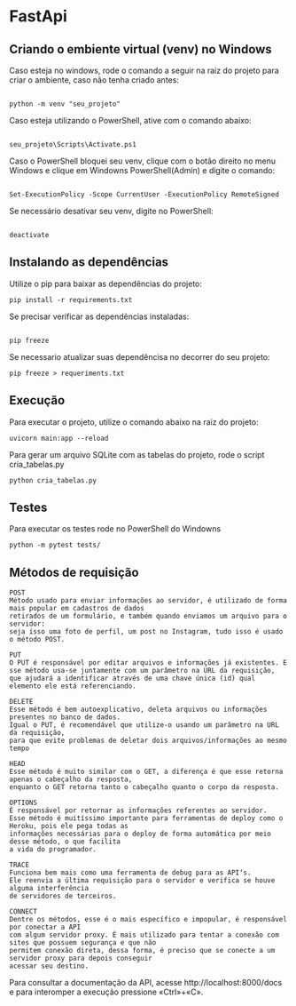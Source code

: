 # FastApi


## Criando o embiente virtual (venv) no Windows

Caso esteja no windows, rode o comando a seguir na raiz do projeto para criar o ambiente, caso não tenha criado antes:
```

python -m venv "seu_projeto"
```
Caso esteja utilizando o PowerShell, ative com o comando abaixo:
```

seu_projeto\Scripts\Activate.ps1
```

Caso o PowerShell bloquei seu venv, clique com o botão direito no menu Windows e clique em Windowns PowerShell(Admin) e digite o comando:
```

Set-ExecutionPolicy -Scope CurrentUser -ExecutionPolicy RemoteSigned
```

Se necessário desativar seu venv, digite no PowerShell:
```

deactivate
```

## Instalando as dependências

Utilize o pip para baixar as dependências do projeto:

```
pip install -r requirements.txt
```
Se precisar verificar as dependências instaladas:
```

pip freeze
```
Se necessario atualizar suas dependêncisa no decorrer do seu projeto:
```
pip freeze > requeriments.txt
```

## Execução

Para executar o projeto, utilize o comando abaixo na raiz do projeto:

```
uvicorn main:app --reload 
```

Para gerar um arquivo SQLite com as tabelas do projeto, rode o script cria_tabelas.py  

```
python cria_tabelas.py    
```

## Testes

Para executar os testes rode no PowerShell do Windowns

```
python -m pytest tests/
```

## Métodos de requisição 
```
POST
Método usado para enviar informações ao servidor, é utilizado de forma mais popular em cadastros de dados
retirados de um formulário, e também quando enviamos um arquivo para o servidor: 
seja isso uma foto de perfil, um post no Instagram, tudo isso é usado o método POST.
```
```
PUT
O PUT é responsável por editar arquivos e informações já existentes. E
sse método usa-se juntamente com um parâmetro na URL da requisição, 
que ajudará a identificar através de uma chave única (id) qual elemento ele está referenciando.
```
```
DELETE
Esse método é bem autoexplicativo, deleta arquivos ou informações presentes no banco de dados. 
Igual o PUT, é recomendável que utilize-o usando um parâmetro na URL da requisição, 
para que evite problemas de deletar dois arquivos/informações ao mesmo tempo
```
```
HEAD
Esse método é muito similar com o GET, a diferença é que esse retorna apenas o cabeçalho da resposta, 
enquanto o GET retorna tanto o cabeçalho quanto o corpo da resposta.
```
```
OPTIONS
É responsável por retornar as informações referentes ao servidor. 
Esse método é muitíssimo importante para ferramentas de deploy como o Heroku, pois ele pega todas as 
informações necessárias para o deploy de forma automática por meio desse método, o que facilita 
a vida do programador.
```
```
TRACE
Funciona bem mais como uma ferramenta de debug para as API‘s. 
Ele reenvia a última requisição para o servidor e verifica se houve alguma interferência 
de servidores de terceiros.
```
```
CONNECT
Dentre os métodos, esse é o mais específico e impopular, é responsável por conectar a API 
com algum servidor proxy. É mais utilizado para tentar a conexão com sites que possuem segurança e que não
permitem conexão direta, dessa forma, é preciso que se conecte a um servidor proxy para depois conseguir 
acessar seu destino.
```


Para consultar a documentação da API, acesse http://localhost:8000/docs e para interomper a execução pressione «Ctrl»+«C».
